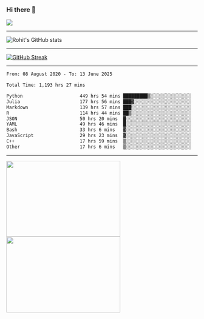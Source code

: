 ### Hi there 👋

 ![](https://komarev.com/ghpvc/?username=RohitRathore1&color=blueviolet)

<hr/>

![Rohit's GitHub stats](https://github-readme-stats.vercel.app/api?username=RohitRathore1&show_icons=true&theme=transparent)

<hr/>

[![GitHub Streak](http://github-readme-streak-stats.herokuapp.com?user=RohitRathore1&theme=dark&mode=weekly)](https://git.io/streak-stats)

<hr/>

<!--START_SECTION:waka-->

```txt
From: 08 August 2020 - To: 13 June 2025

Total Time: 1,193 hrs 27 mins

Python                     449 hrs 54 mins █████████▒░░░░░░░░░░░░░░░   37.70 %
Julia                      177 hrs 56 mins ███▓░░░░░░░░░░░░░░░░░░░░░   14.91 %
Markdown                   139 hrs 57 mins ███░░░░░░░░░░░░░░░░░░░░░░   11.73 %
R                          114 hrs 44 mins ██▒░░░░░░░░░░░░░░░░░░░░░░   09.61 %
JSON                       50 hrs 20 mins  █░░░░░░░░░░░░░░░░░░░░░░░░   04.22 %
YAML                       49 hrs 46 mins  █░░░░░░░░░░░░░░░░░░░░░░░░   04.17 %
Bash                       33 hrs 6 mins   ▓░░░░░░░░░░░░░░░░░░░░░░░░   02.77 %
JavaScript                 29 hrs 23 mins  ▓░░░░░░░░░░░░░░░░░░░░░░░░   02.46 %
C++                        17 hrs 59 mins  ▒░░░░░░░░░░░░░░░░░░░░░░░░   01.51 %
Other                      17 hrs 6 mins   ▒░░░░░░░░░░░░░░░░░░░░░░░░   01.43 %
```

<!--END_SECTION:waka-->

<hr/>

<p>
  <img src="https://wakatime.com/share/@TeAmp0is0N/3935ee43-08a3-493e-8b95-60c1f9204b15.svg" width="300" height="200">
  <img src="https://wakatime.com/share/@TeAmp0is0N/8717aacc-7340-44e0-abb1-987dc9823fcd.svg" width="300" height="200">
</p>




